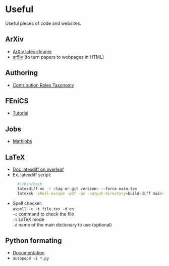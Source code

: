 # Useful
Useful pieces of code and websites.
## ArXiv
- [ArXiv latex cleaner](https://github.com/google-research/arxiv-latex-cleaner)
- [ar5iv](https://ar5iv.labs.arxiv.org/) (to turn papers to webpages in HTML)

## Authoring
- [Contribution Roles Taxonomy](https://credit.niso.org/)

## FEniCS
- [Tutorial](https://jorgensd.github.io/dolfinx-tutorial)

## Jobs
- [Mathjobs](https://www.mathjobs.org/jobs)

## LaTeX
- [Doc latexdiff on overleaf](https://www.overleaf.com/learn/latex/Articles/Using_Latexdiff_For_Marking_Changes_To_Tex_Documents)
- Ex. latexdiff script:
  ```bash
    #!/bin/bash
    latexdiff-vc -r <tag or git version> --force main.tex
    latexmk -shell-escape -pdf -pv -output-directory=build-diff main-diff<tag or git version>.tex
  ```
- Spell checker:  
  `aspell -c -t file.tex -d en`   
  `-c` command to check the file  
  `-t` LaTeX mode  
  `-d` name of the main dictionary to use (optional)

## Python formating
- [Documentation](https://www.python.org/dev/peps/pep-0008/)
- `autopep8 -i *.py`






